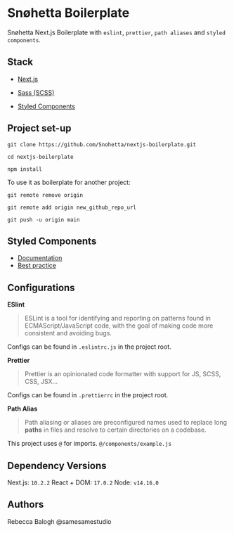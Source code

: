 # Snøhetta Boilerplate

  

Snøhetta Next.js Boilerplate with `eslint`, `prettier`, `path aliases` and `styled components`.

  

## Stack

* [Next.js](https://nextjs.org/docs)

* [Sass (SCSS)](https://sass-lang.com/)
* [Styled Components](https://styled-components.com/docs/basics#getting-started)

  

## Project set-up

  

    git clone https://github.com/Snohetta/nextjs-boilerplate.git
    
    cd nextjs-boilerplate

    npm install

  

To use it as boilerplate for another project:

  

    git remote remove origin
    
    git remote add origin new_github_repo_url
    
    git push -u origin main

  

## Styled Components 
* [Documentation](https://styled-components.com/docs)
* [Best practice](https://www.joshwcomeau.com/css/styled-components/)



## Configurations

**ESlint**

  

> ESLint is a tool for identifying and reporting on patterns found in ECMAScript/JavaScript code, with the goal of making code more consistent and avoiding bugs.

  

Configs can be found in `.eslintrc.js` in the project root.

  

**Prettier**

  

> Prettier is an opinionated code formatter with support for JS, SCSS, CSS, JSX...

  

Configs can be found in `.prettierrc` in the project root.

  

**Path Alias**

  

> Path aliasing or aliases are preconfigured names used to replace long **paths** in files and resolve to certain directories on a codebase.

  

This project uses `@` for imports. `@/components/example.js`


## Dependency Versions

Next.js: `10.2.2`
React + DOM: `17.0.2`
Node: `v14.16.0`

## Authors

Rebecca Balogh @samesamestudio

